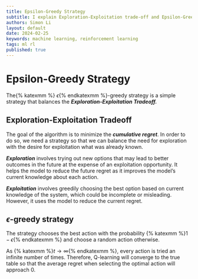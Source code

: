 ```yaml
---
title: Epsilon-Greedy Strategy
subtitle: I explain Exploration-Exploitation trade-off and Epsilon-Greedy Strategy.
authors: Simon Li
layout: default
date: 2024-02-25
keywords: machine learning, reinforcement learning
tags: ml rl
published: true
---
```


# Epsilon-Greedy Strategy

The{% katexmm %} $\epsilon${% endkatexmm %}-greedy strategy is a simple strategy that balances the ***Exploration-Exploitation Tradeoff.***

## Exploration-Exploitation Tradeoff

The goal of the algorithm is to minimize the ***cumulative regret***. In order to do so, we need a strategy so that we can balance the need for exploration with the desire for exploitation what was already known.

***Exploration*** involves trying out new options that may lead to better outcomes in the future at the expense of an exploitation opportunity. It helps the model to reduce the future regret as it improves the model’s current knowledge about each action.

***Exploitation*** involves greedily choosing the best option based on current knowledge of the system, which could be incomplete or misleading. However, it uses the model to reduce the current regret.

## $\epsilon$-greedy strategy

The strategy chooses the best action with the probability {% katexmm %}$1-\epsilon${% endkatexmm %} and choose a random action otherwise.

As {% katexmm %}$t\to\infty${% endkatexmm %}, every action is tried an infinite number of times. Therefore, Q-learning will converge to the true table so that the average regret when selecting the optimal action will approach 0.